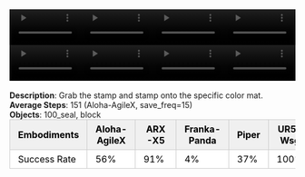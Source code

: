 <!DOCTYPE html>
<html lang="en">
<body>
    <div style="display: flex;">
        <video src="./task_video_clean/stamp_seal/aloha-agilex_head.mp4" controls loop muted autoplay style="width: 25%;"></video>
        <video src="./task_video_clean/stamp_seal/franka-panda_head.mp4" controls loop muted autoplay style="width: 25%;"></video>
        <video src="./task_video_clean/stamp_seal/ARX-X5_head.mp4" controls loop muted autoplay style="width: 25%;"></video>
        <video src="./task_video_clean/stamp_seal/ur5-wsg_head.mp4" controls loop muted autoplay style="width: 25%;"></video>
    </div>
    <div style="display: flex;">
        <video src="./task_video_clean/stamp_seal/aloha-agilex_world.mp4" controls loop muted autoplay style="width: 25%;"></video>
        <video src="./task_video_clean/stamp_seal/franka-panda_world.mp4" controls loop muted autoplay style="width: 25%;"></video>
        <video src="./task_video_clean/stamp_seal/ARX-X5_world.mp4" controls loop muted autoplay style="width: 25%;"></video>
        <video src="./task_video_clean/stamp_seal/ur5-wsg_world.mp4" controls loop muted autoplay style="width: 25%;"></video>
    </div>
    <br><b>Description</b>: Grab the stamp and stamp onto the specific color mat.<br>
    <b>Average Steps</b>: 151 (Aloha-AgileX, save_freq=15)<br>
    <b>Objects</b>: 100_seal, block<br>
    <table style="margin:0 auto;border-collapse:collapse;width:auto;min-width:180px;background-color:white;">
        <thead>
            <tr style="background:#f0f0f0;">
                <th style="border:1px solid #ccc;padding:6px 14px;color:black;">Embodiments</th>
                <th style="border:1px solid #ccc;padding:6px 14px;color:black;">Aloha-AgileX</th>
                <th style="border:1px solid #ccc;padding:6px 14px;color:black;">ARX-X5</th>
                <th style="border:1px solid #ccc;padding:6px 14px;color:black;">Franka-Panda</th>
                <th style="border:1px solid #ccc;padding:6px 14px;color:black;">Piper</th>
                <th style="border:1px solid #ccc;padding:6px 14px;color:black;">UR5-Wsg</th>
            </tr>
        </thead>
        <tbody>
            <tr style="background:white;">
                <td style="border:1px solid #ccc;padding:6px 14px;color:black;">Success Rate</td>
                <td style="border:1px solid #ccc;padding:6px 14px;color:black;">56%</td>
                <td style="border:1px solid #ccc;padding:6px 14px;color:black;">91%</td>
                <td style="border:1px solid #ccc;padding:6px 14px;color:black;">4%</td>
                <td style="border:1px solid #ccc;padding:6px 14px;color:black;">37%</td>
                <td style="border:1px solid #ccc;padding:6px 14px;color:black;">100%</td>
            </tr>
        </tbody>
    </table>
</body>
</html>
